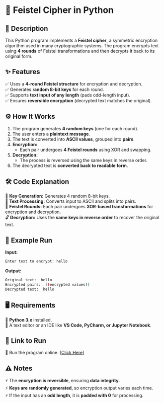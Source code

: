 
# 🔐 Feistel Cipher in Python  

## 📜 Description  
This Python program implements a **Feistel cipher**, a symmetric encryption algorithm used in many cryptographic systems. The program encrypts text using **4 rounds** of Feistel transformations and then decrypts it back to its original form.  

## ✨ Features  
✅ Uses a **4-round Feistel structure** for encryption and decryption.  
✅ Generates **random 8-bit keys** for each round.  
✅ Supports **text input of any length** (pads odd-length input).  
✅ Ensures **reversible encryption** (decrypted text matches the original).  

## ⚙️ How It Works  
1. The program generates **4 random keys** (one for each round).  
2. The user enters a **plaintext message**.  
3. The text is converted into **ASCII values**, grouped into **pairs**.  
4. **Encryption:**  
   - Each pair undergoes **4 Feistel rounds** using XOR and swapping.  
5. **Decryption:**  
   - The process is reversed using the same keys in reverse order.  
6. The decrypted text is **converted back to readable form**.  

## 🛠 Code Explanation  
🔑 **Key Generation:** Generates 4 random 8-bit keys.  
📜 **Text Processing:** Converts input to ASCII and splits into pairs.  
🔄 **Feistel Rounds:** Each pair undergoes **XOR-based transformations** for encryption and decryption.  
🔓 **Decryption:** Uses the **same keys in reverse order** to recover the original text.  

## 🎯 Example Run  
**Input:**  
```bash
Enter text to encrypt: hello
```
**Output:**  
```bash
Original text:  hello
Encrypted pairs:  [(encrypted values)]
Decrypted text:  hello
```

## 🖥 Requirements  
🐍 **Python 3.x** installed.  
📝 A text editor or an IDE like **VS Code, PyCharm, or Jupyter Notebook**.  

## 🚀 Link to Run  
🔹 Run the program online: [[Click Here](https://onlinegdb.com/eCKHpnjgv)]

## ⚠️ Notes  
⚡ The **encryption is reversible**, ensuring **data integrity**.  
⚡ **Keys are randomly generated**, so encryption output varies each time.  
⚡ If the input has an **odd length**, it is **padded with 0** for processing.  

